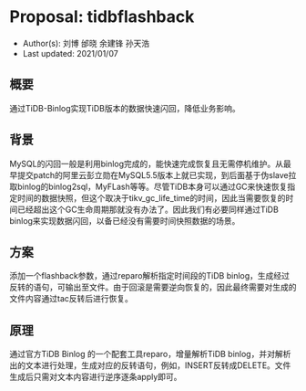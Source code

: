 # Proposal: tidbflashback

- Author(s): 刘博 邰晓 余建锋 孙天浩
- Last updated: 2021/01/07

## 概要
通过TiDB-Binlog实现TiDB版本的数据快速闪回，降低业务影响。

## 背景
MySQL的闪回一般是利用binlog完成的，能快速完成恢复且无需停机维护。从最早提交patch的阿里云彭立勋在MySQL5.5版本上就已实现，到后面基于伪slave拉取binlog的binlog2sql，MyFLash等等。尽管TiDB本身可以通过GC来快速恢复指定时间的数据快照，但这个取决于tikv_gc_life_time的时间，因此当需要恢复的时间已经超出这个GC生命周期那就没有办法了。因此我们有必要同样通过TiDB binlog来实现数据闪回，以备已经没有需要时间快照数据的场景。

## 方案
添加一个flashback参数，通过reparo解析指定时间段的TiDB binlog，生成经过反转的语句，可输出至文件。由于回滚是需要逆向恢复的，因此最终需要对生成的文件内容通过tac反转后进行恢复。

## 原理
通过官方TiDB Binlog 的一个配套工具reparo，增量解析TiDB binlog，并对解析出的文本进行处理，生成对应的反转语句，例如，INSERT反转成DELETE。文件生成后只需对文本内容进行逆序逐条apply即可。
